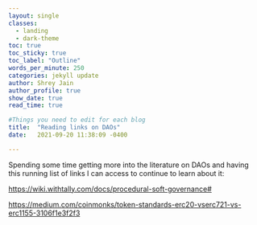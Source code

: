 ```yaml
---
layout: single
classes:
  - landing
  - dark-theme
toc: true
toc_sticky: true
toc_label: "Outline"
words_per_minute: 250
categories: jekyll update
author: Shrey Jain
author_profile: true
show_date: true
read_time: true

#Things you need to edit for each blog
title:  "Reading links on DAOs"
date:   2021-09-20 11:38:09 -0400

---
```


Spending some time getting more into the literature on DAOs and having this running list of links I can access to continue to learn about it:

https://wiki.withtally.com/docs/procedural-soft-governance#

https://medium.com/coinmonks/token-standards-erc20-vserc721-vs-erc1155-3106f1e3f2f3
